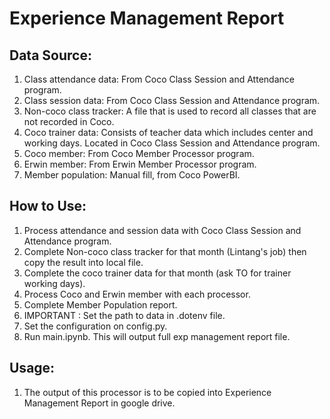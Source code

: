 # Experience Management Report

## Data Source:

1. Class attendance data: From Coco Class Session and Attendance program.
2. Class session data: From Coco Class Session and Attendance program.
3. Non-coco class tracker: A file that is used to record all classes that are not recorded in Coco.
4. Coco trainer data: Consists of teacher data which includes center and working days. Located in Coco Class Session and Attendance program.
5. Coco member: From Coco Member Processor program.
5. Erwin member: From Erwin Member Processor program.
6. Member population: Manual fill, from Coco PowerBI.

## How to Use:

1. Process attendance and session data with Coco Class Session and Attendance program.
2. Complete Non-coco class tracker for that month (Lintang's job) then copy the result into local file.
3. Complete the coco trainer data for that month (ask TO for trainer working days).
4. Process Coco and Erwin member with each processor.
5. Complete Member Population report.
6. IMPORTANT : Set the path to data in .dotenv file.
7. Set the configuration on config.py.
8. Run main.ipynb. This will output full exp management report file.

## Usage:

1. The output of this processor is to be copied into Experience Management Report in google drive.

